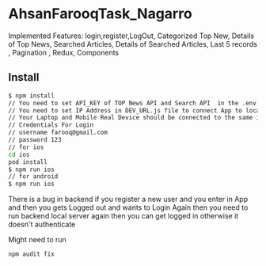 # AhsanFarooqTask_Nagarro



Implemented Features: login,register,LogOut, Categorized Top New, Details of Top News, Searched Articles, Details of Searched Articles, Last 5 records , Pagination , Redux, Components

## Install


```bash
$ npm install
// You need to set API_KEY of TOP News API and Search API  in the .env file 
// You need to set IP Address in DEV_URL.js file to connect App to local backend
// Your Laptop and Mobile Real Device should be connected to the same internet server
// Credentials For Login
// username farooq@gmail.com
// password 123
// for ios
cd ios
pod install
$ npm run ios
// for android
$ npm run ios
```

There is a bug in backend 
if you register a new user and you enter in App and then you gets Logged out and wants to Login Again then you need to run backend local server again 
then you can get logged in 
otherwise it doesn't authenticate

Might need to run
```
npm audit fix
```


